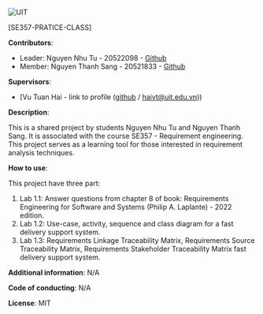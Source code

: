 ![UIT](https://img.shields.io/badge/from-UIT%20VNUHCM-blue?style=for-the-badge&link=https%3A%2F%2Fwww.uit.edu.vn%2F)

[SE357-PRATICE-CLASS]

**Contributors**:

- Leader: Nguyen Nhu Tu - 20522098 - [Github](https://github.com/NguyenNhuTu09) 
- Member: Nguyen Thanh Sang - 20521833 - [Github](https://github.com/sang1833)

**Supervisors**:

- [Vu Tuan Hai - link to profile ([github](https://github.com/vutuanhai237) / haivt@uit.edu.vn))

**Description**: 

This is a shared project by students Nguyen Nhu Tu and Nguyen Thanh Sang. It is associated with the course SE357 - Requirement engineering. This project serves as a learning tool for those interested in requirement analysis techniques.

**How to use**: 

This project have three part:
<ol>
<li>Lab 1.1: Answer questions from chapter 8 of book: Requirements Engineering for Software and Systems (Philip A. Laplante) - 2022 edition. </li>
<li>Lab 1.2: Use-case, activity, sequence and class diagram for a fast delivery support system. </li>
<li>Lab 1.3: Requirements Linkage Traceability Matrix, Requirements Source Traceability Matrix, Requirements Stakeholder Traceability Matrix fast delivery support system. </li>
</ol>

**Additional information**: N/A

**Code of conducting**: N/A

**License**: MIT
